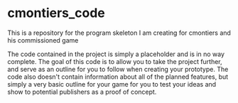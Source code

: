 # cmontiers_code
This is a repository for the program skeleton I am creating for cmontiers and his commissioned game

The code contained in the project is simply a placeholder and is in no way complete. The goal of this code is to allow you to take the project further, and serve as an outline for you to follow when creating your prototype. The code also doesn't contain information about all of the planned features, but simply a very basic outline for your game for you to test your ideas and show to potential publishers as a proof of concept. 

